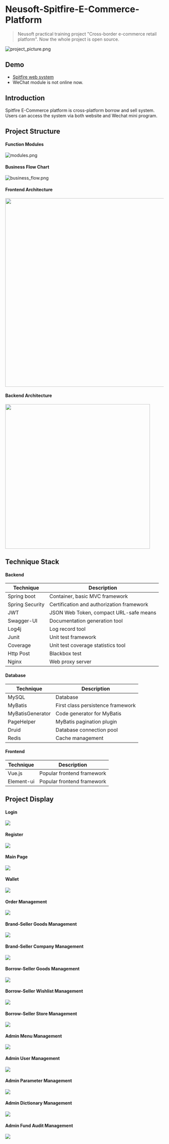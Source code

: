 # Neusoft-Spitfire-E-Commerce-Platform 
> Neusoft practical training project "Cross-border e-commerce retail platform".
> Now the whole project is open source.

![project_picture.png](https://i.loli.net/2020/07/26/kLelb7zxmCpSaUW.png)

## Demo
- [Spitfire web system](http://39.98.124.34/)
- WeChat module is not online now.

## Introduction
Spitfire E-Commerce platform is cross-platform borrow and sell system. Users can access the system via both website and Wechat mini program.

## Project Structure
#### Function Modules
![modules.png](https://i.loli.net/2020/07/26/QvyTmVdnEIjk4sg.png)

#### Business Flow Chart
![business_flow.png](https://i.loli.net/2020/07/26/vMOtFL3h8pDs1eB.png)

#### Frontend Architecture
<!-- ![](./image/frontend.jpg) -->
<img src="./image/frontend.jpg" height="600">

#### Backend Architecture
<img src="./image/backend.png" height="460">

## Technique Stack

#### Backend
|Technique|Description|
|-----|-----|
|Spring boot|Container, basic MVC framework|
|Spring Security|Certification and authorization framework|
|JWT|JSON Web Token, compact URL-safe means|
|Swagger-UI|Documentation generation tool|
|Log4j|Log record tool|
|Junit|Unit test framework|
|Coverage|Unit test coverage statistics tool|
|Http Post|Blackbox test|
|Nginx|Web proxy server|

#### Database
|Technique|Description|
|-----|-----|
|MySQL|Database|
|MyBatis|First class persistence framework|
|MyBatisGenerator|Code generator for MyBatis|
|PageHelper|MyBatis pagination plugin|
|Druid|Database connection pool|
|Redis|Cache management|


#### Frontend
|Technique|Description|
|-----|-----|
|Vue.js|Popular frontend framework|
|Element-ui|Popular frontend framework|

## Project Display
#### Login
![](./image/login.png)

#### Register
![](./image/register.png)

#### Main Page
![](./image/main_page.png)

#### Wallet
![](./image/wallet.png)

#### Order Management
![](./image/order_management.png)

#### Brand-Seller Goods Management
![](./image/mvo_goods_management.png)

#### Brand-Seller Company Management
![](./image/mvo_company.png)

#### Borrow-Seller Goods Management
![](./image/bvo_goods.png)

#### Borrow-Seller Wishlist Management
![](./image/bvo_wishlist.png)

#### Borrow-Seller Store Management
![](./image/bvo_store.png)

#### Admin Menu Management
![](./image/admin_menu_management.png)

#### Admin User Management
![](./image/admin_user_management.png)

#### Admin Parameter Management
![](./image/parameter_management.png)

#### Admin Dictionary Management
![](./image/data_management.png)

#### Admin Fund Audit Management
![](./image/admin_fund.png)
